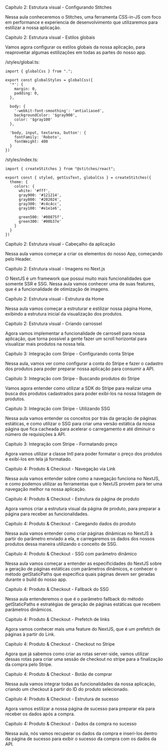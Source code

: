 Capítulo 2: Estrutura visual - Configurando Stitches

Nessa aula conheceremos o Stitches, uma ferramenta CSS-in-JS com foco em performance e experiencia de desenvolvimento que utilizaremos para estilizar a nossa aplicação.

Capitulo 2: Estrutura visual - Estilos globais

Vamos agora configurar os estilos globais da nossa aplicação, para reaproveitar algumas estilizações em todas as partes do nosso app.

/styles/global.ts:

```
import { globalCss } from ".";

export const globalStyles = globalCss({
  '*': {
    margin: 0,
    padding: 0,
  },

  body: {
    '-webkit-font-smoothing': 'antialiased',
    backgroundColor: '$gray900',
    color: '$gray100'
  },

  'body, input, textarea, button': {
    fontFamily: 'Roboto',
    fontWeight: 400
  }
})
```

/styles/index.ts:

```
import { createStitches } from "@stitches/react";

export const { styled, getCssText, globalCss } = createStitches({
  theme: {
    colors: {
      white: '#fff',
      gray900: '#121214',
      gray800: '#202024',
      gray300: '#c4c4cc',
      gray100: '#e1e1e6',

      green500: '#00875f',
      green300: '#00b37e'
    }
  }
})
```

Capitulo 2: Estrutura visual - Cabeçalho da aplicação

Nessa aula vamos começar a criar os elementos do nosso App, começando pelo Header.


Capitulo 2: Estrutura visual - Imagens no Next.js

O NextJS é um framework que possui muito mais funcionalidades que somente SSR e SSG. Nessa aula vamos conhecer uma de suas features, que é a funcionalidade de otimização de imagens.

Capítulo 2: Estrutura visual - Estrutura da Home

Nessa aula vamos começar a estruturar e estilizar nossa página Home, exibindo a estrutura inicial da visualização dos produtos.

Capitulo 2: Estrutura visual - Criando carrossel

Agora vamos implementar a funcionalidade de carrosell para nossa aplicação, que torna possível a gente fazer um scroll horizontal para visualizar mais produtos na nossa tela.

Capitulo 3: Integração com Stripe - Configurando conta Stripe

Nessa aula, vamos ver como configurar a conta do Stripe e fazer o cadastro dos produtos para poder preparar nossa aplicação para consumir a API.


Capitulo 3: Integração com Stripe - Buscando produtos do Stripe

Vamos agora entender como utilizar a SDK do Stripe para realizar uma busca dos produtos cadastrados para poder exibí-los na nossa listagem de produtos.


Capitulo 3: Integração com Stripe - Utilizando SSG

Nessa aula vamos entender os conceitos por trás da geração de páginas estáticas, e como utilizar o SSG para criar uma versão estática da nossa página que fica cacheada para acelerar o carregamento e até diminuir o número de requisições à API.


Capitulo 3: Integração com Stripe - Formatando preço

Agora vamos utilizar a classe Intl para poder formatar o preço dos produtos e exibí-los em tela já formatado.

Capitulo 4: Produto & Checkout - Navegação via Link

Nessa aula vamos entender sobre como a navegação funciona no NextJS, e como podemos utilizar as ferramentas que o NextJS provém para ter uma navegação melhor na nossa aplicação.


Capitulo 4: Produto & Checkout - Estrutura da página de produto

Agora vamos criar a estrutura visual da página de produto, para preparar a página para receber as funcionalidades.


Capitulo 4: Produto & Checkout - Caregando dados do produto

Nessa aula vamos entender como criar páginas dinâmicas no NextJS à partir do parâmetro enviado a ela, e carregaremos os dados dos nossos produtos dessa maneira utilizando o conceito de SSG.

Capitulo 4: Produto & Checkout - SSG com parâmetro dinâmico

Nessa aula vamos começar a entender as especificidades do NextJS sobre a geração de páginas estáticas com parâmetros dinâmicos, e conhecer o método getStaticPaths que especifica quais páginas devem ser geradas durante o build do nosso app.

Capitulo 4: Produto & Checkout - Fallback do SSG

Nessa aula entenderemos o que é o parâmetro fallback do método getStaticPaths e estratégias de geração de páginas estáticas que recebem parâmetros dinâmicos.

Capitulo 4: Produto & Checkout - Prefetch de links

Agora vamos conhecer mais uma feature do NextJS, que é um prefetch de páginas à partir do Link.


Capitulo 4: Produto & Checkout - Checkout no Stripe

Agora que já sabemos como criar as rotas server-side, vamos utilizar dessas rotas para criar uma sessão de checkout no stripe para a finalização da compra pelo Stripe.


Capitulo 4: Produto & Checkout - Botão de comprar

Nessa aula vamos integrar todas as funcionalidades da nossa aplicação, criando um checkout à partir do ID do produto selecionado.

Capitulo 4: Produto & Checkout - Estrutura de sucesso

Agora vamos estilizar a nossa página de sucesso para preparar ela para receber os dados após a compra.


Capitulo 4: Produto & Checkout - Dados da compra no sucesso

Nessa aula, nós vamos recuperar os dados da compra e inseri-los dentro da página de sucesso para exibir o sucesso da compra com os dados da API.